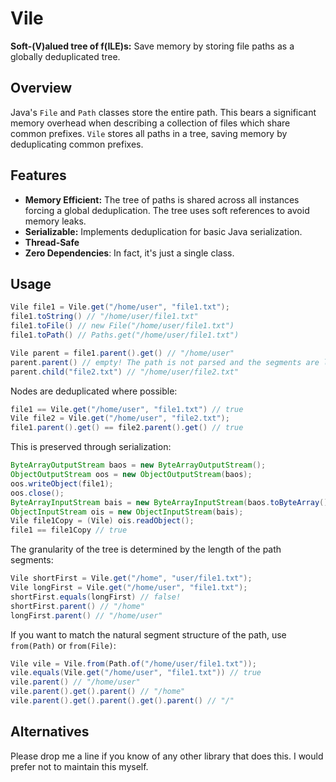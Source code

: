 # Vile

**Soft-(V)alued tree of f(ILE)s:** Save memory by storing file paths as a globally deduplicated tree.

## Overview

Java's `File` and `Path` classes store the entire path.
This bears a significant memory overhead when describing a collection of files which share common prefixes.
`Vile` stores all paths in a tree, saving memory by deduplicating common prefixes.

## Features

- **Memory Efficient:** The tree of paths is shared across all instances forcing a global deduplication.
  The tree uses soft references to avoid memory leaks.
- **Serializable:** Implements deduplication for basic Java serialization.
- **Thread-Safe**
- **Zero Dependencies**: In fact, it's just a single class.

## Usage

```java
Vile file1 = Vile.get("/home/user", "file1.txt");
file1.toString() // "/home/user/file1.txt"
file1.toFile() // new File("/home/user/file1.txt")
file1.toPath() // Paths.get("/home/user/file1.txt")

Vile parent = file1.parent().get() // "/home/user"
parent.parent() // empty! The path is not parsed and the segments are left as-is.
parent.child("file2.txt") // "/home/user/file2.txt"
```

Nodes are deduplicated where possible:
```java
file1 == Vile.get("/home/user", "file1.txt") // true
Vile file2 = Vile.get("/home/user", "file2.txt");
file1.parent().get() == file2.parent().get() // true
```

This is preserved through serialization:
```java
ByteArrayOutputStream baos = new ByteArrayOutputStream();
ObjectOutputStream oos = new ObjectOutputStream(baos);
oos.writeObject(file1);
oos.close();
ByteArrayInputStream bais = new ByteArrayInputStream(baos.toByteArray());
ObjectInputStream ois = new ObjectInputStream(bais);
Vile file1Copy = (Vile) ois.readObject();
file1 == file1Copy // true
```


The granularity of the tree is determined by the length of the path segments:
```java
Vile shortFirst = Vile.get("/home", "user/file1.txt");
Vile longFirst = Vile.get("/home/user", "file1.txt");
shortFirst.equals(longFirst) // false!
shortFirst.parent() // "/home"
longFirst.parent() // "/home/user"
```

If you want to match the natural segment structure of the path, use `from(Path)` or `from(File)`:
```java
Vile vile = Vile.from(Path.of("/home/user/file1.txt"));
vile.equals(Vile.get("/home/user", "file1.txt")) // true
vile.parent() // "/home/user"
vile.parent().get().parent() // "/home"
vile.parent().get().parent().get().parent() // "/"
```

## Alternatives

Please drop me a line if you know of any other library that does this.
I would prefer not to maintain this myself.
